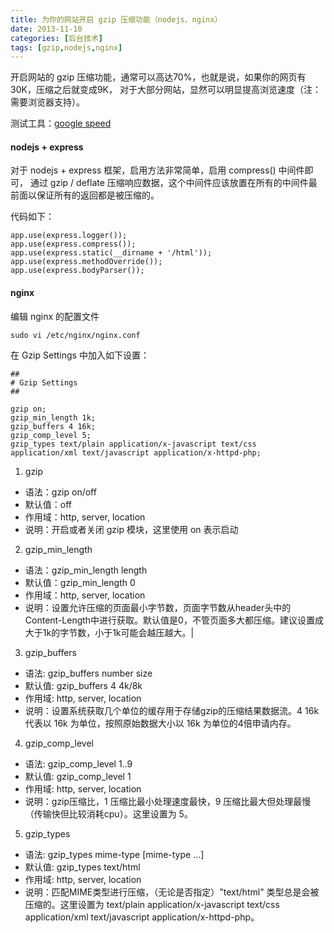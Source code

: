 ```yaml
---
title: 为你的网站开启 gzip 压缩功能（nodejs、nginx）
date: 2013-11-10
categories: [后台技术]
tags: [gzip,nodejs,nginx]
---
```


开启网站的 gzip 压缩功能，通常可以高达70%，也就是说，如果你的网页有30K，压缩之后就变成9K，
对于大部分网站，显然可以明显提高浏览速度（注：需要浏览器支持）。

测试工具：[google speed](http://developers.google.com/speed/pagespeed/insights/)

#### nodejs + express

对于 nodejs + express 框架，启用方法非常简单，启用 compress() 中间件即可，
通过 gzip / deflate 压缩响应数据，这个中间件应该放置在所有的中间件最前面以保证所有的返回都是被压缩的。

代码如下：

	app.use(express.logger());
	app.use(express.compress());
	app.use(express.static(__dirname + '/html'));
	app.use(express.methodOverride());
	app.use(express.bodyParser());

#### nginx

编辑 nginx 的配置文件

	sudo vi /etc/nginx/nginx.conf

在 Gzip Settings 中加入如下设置：

	##
	# Gzip Settings
	##

	gzip on;
	gzip_min_length 1k;
	gzip_buffers 4 16k;
	gzip_comp_level 5;
	gzip_types text/plain application/x-javascript text/css application/xml text/javascript application/x-httpd-php;

1) gzip

* 语法：gzip on/off
* 默认值：off
* 作用域：http, server, location
* 说明：开启或者关闭 gzip 模块，这里使用 on 表示启动

2) gzip_min_length

* 语法：gzip_min_length length
* 默认值：gzip_min_length 0
* 作用域：http, server, location
* 说明：设置允许压缩的页面最小字节数，页面字节数从header头中的Content-Length中进行获取。默认值是0，不管页面多大都压缩。建议设置成大于1k的字节数，小于1k可能会越压越大。|

3) gzip_buffers

* 语法: gzip_buffers number size
* 默认值: gzip_buffers 4 4k/8k
* 作用域: http, server, location
* 说明：设置系统获取几个单位的缓存用于存储gzip的压缩结果数据流。4 16k 代表以 16k 为单位，按照原始数据大小以 16k 为单位的4倍申请内存。

4) gzip_comp_level

* 语法: gzip_comp_level 1..9
* 默认值: gzip_comp_level 1
* 作用域: http, server, location
* 说明：gzip压缩比，1 压缩比最小处理速度最快，9 压缩比最大但处理最慢（传输快但比较消耗cpu）。这里设置为 5。

5) gzip_types

* 语法: gzip_types mime-type [mime-type ...]
* 默认值: gzip_types text/html
* 作用域: http, server, location
* 说明：匹配MIME类型进行压缩，（无论是否指定）"text/html" 类型总是会被压缩的。这里设置为 text/plain application/x-javascript text/css application/xml text/javascript application/x-httpd-php。
